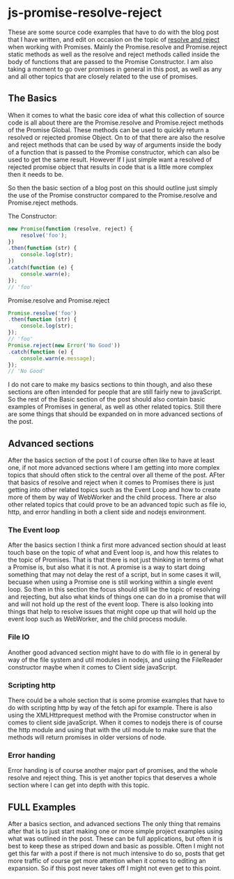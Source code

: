 # js-promise-resolve-reject

These are some source code examples that have to do with the blog post that I have written, and edit on occasion on the topic of [resolve and reject](https://dustinpfister.github.io/2019/09/18/js-promise-resolve-reject/) when working with Promises. Mainly the Promise.resolve and Promise.reject static methods as well as the resolve and reject methods called inside the body of functions that are passed to the Promise Constructor. I am also taking a moment to go over promises in general in this post, as well as any and all other topics that are closely related to the use of promises.

## The Basics

When it comes to what the basic core idea of what this collection of source code is all about there are the Promise.resolve and Promise.reject methods of the Promise Global. These methods can be used to quickly return a resolved or rejected promise Object. On to of that there are also the resolve and reject methods that can be used by way of arguments inside the body of a function that is passed to the Promise constructor, which can also be used to get the same result. However If I just simple want a resolved of rejected promise object that results in code that is a little more complex then it needs to be.

So then the basic section of a blog post on this should outline just simply the use of the Promise constructor compared to the Promise.resolve and Promise.reject methods.

The Constructor:

```js
new Promise(function (resolve, reject) {
    resolve('foo');
})
.then(function (str) {
    console.log(str);
})
.catch(function (e) {
    console.warn(e);
});
// 'foo'
```

Promise.resolve and Promise.reject

```js
Promise.resolve('foo')
.then(function (str) {
    console.log(str);
});
// 'foo'
Promise.reject(new Error('No Good'))
.catch(function (e) {
    console.warn(e.message);
});
// 'No Good'
```

I do not care to make my basics sections to thin though, and also these sections are often intended for people that are still fairly new to javaScript. So the rest of the Basic section of the post should also contain basic examples of Promises in general, as well as other related topics. Still there are some things that should be expanded on in more advanced sections of the post.

## Advanced sections

After the basics section of the post I of course often like to have at least one, if not more advanced sections where I am getting into more complex topics that should often stick to the central over all theme of the post. AFter that basics of resolve and reject when it comes to Promises there is just getting into other related topics such as the Event Loop and how to create more of them by way of WebWorker and the child process. There ar also other related topics that could prove to be an advanced topic such as file io, http, and error handling in both a client side and nodejs environment.

### The Event loop

After the basics section I think a first more advanced section should at least touch base on the topic of what and Event loop is, and how this relates to the topic of Promises. That is that there is not just thinking in terms of what a Promise is, but also what it is not. A promise is a way to start doing something that may not delay the rest of a script, but in some cases it will, becuase when using a Promise one is still working within a single event loop. So then in this section the focus should still be the topic of resolving and rejecting, but also what kinds of things one can do in a promise that will and will not hold up the rest of the event loop. There is also looking into things that help to resolve issues that might cope up that will hold up the event loop such as WebWorker, and the child process module.

### File IO

Another good advanced section might have to do with file io in general by way of the file system and util modules in nodejs, and using the FileReader constructor maybe when it comes to Client side javaScript.

### Scripting http

There could be a whole section that is some promise examples that have to do with scripting http by way of the fetch api for example. There is also using the XMLHttprequest method with the Promise constructor when in comes to client side javaScript. When it comes to nodejs there is of course the http module and using that with the util module to make sure that the methods will return promises in older versions of node.

### Error handing

Error handing is of course another major part of promises, and the whole resolve and reject thing. This is yet another topics that deserves a whole section where I can get into depth with this topic.

## FULL Examples

After a basics section, and advanced sections The only thing that remains after that is to just start making one or more simple project examples using what was outlined in the post. These can be full applications, but often it is best to keep these as striped down and basic as possible. Often I might not get this far with a post if there is not much intensive to do so, posts that get more traffic of course get more attention when it comes to editing an expansion. So if this post never takes off I might not even get to this point.

